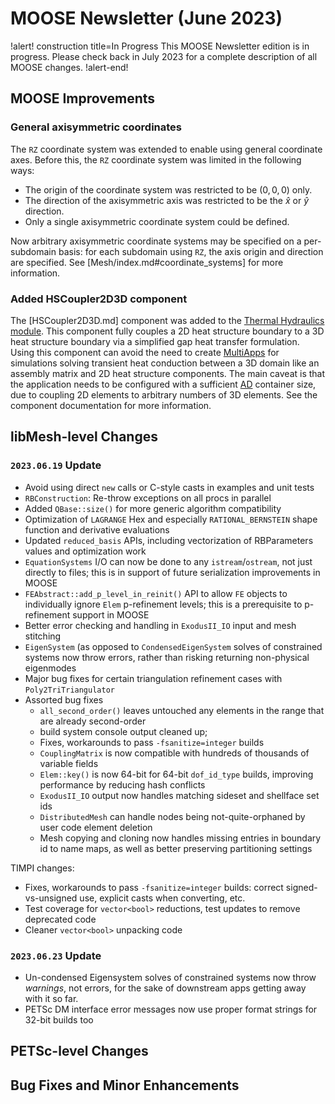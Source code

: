 # MOOSE Newsletter (June 2023)

!alert! construction title=In Progress
This MOOSE Newsletter edition is in progress. Please check back in July 2023
for a complete description of all MOOSE changes.
!alert-end!

## MOOSE Improvements

### General axisymmetric coordinates

The `RZ` coordinate system was extended to enable using general coordinate axes.
Before this, the `RZ` coordinate system was limited in the following ways:

- The origin of the coordinate system was restricted to be $(0,0,0)$ only.
- The direction of the axisymmetric axis was restricted to be the $\hat{x}$ or $\hat{y}$ direction.
- Only a single axisymmetric coordinate system could be defined.

Now arbitrary axisymmetric coordinate systems may be specified on a
per-subdomain basis: for each subdomain using `RZ`, the axis origin and
direction are specified. See [Mesh/index.md#coordinate_systems] for more
information.

### Added HSCoupler2D3D component

The [HSCoupler2D3D.md] component was added to the
[Thermal Hydraulics module](modules/thermal_hydraulics/index.md). This component
fully couples a 2D heat structure boundary to a 3D heat structure boundary
via a simplified gap heat transfer formulation. Using this component can avoid
the need to create [MultiApps](MultiApps/index.md) for simulations solving
transient heat conduction between a 3D domain like an assembly matrix and
2D heat structure components. The main caveat is that the application needs to
be configured with a sufficient [AD](automatic_differentiation/index.md)
container size, due to coupling 2D elements to arbitrary numbers of 3D elements.
See the component documentation for more information.

## libMesh-level Changes

### `2023.06.19` Update

- Avoid using direct `new` calls or C-style casts in examples and
  unit tests
- `RBConstruction`: Re-throw exceptions on all procs in parallel
- Added `QBase::size()` for more generic algorithm compatibility
- Optimization of `LAGRANGE` Hex and especially `RATIONAL_BERNSTEIN`
  shape function and derivative evaluations
- Updated `reduced_basis` APIs, including vectorization of
  RBParameters values and optimization work
- `EquationSystems` I/O can now be done to any `istream`/`ostream`,
  not just directly to files; this is in support of future
  serialization improvements in MOOSE
- `FEAbstract::add_p_level_in_reinit()` API to allow `FE` objects
  to individually ignore `Elem` p-refinement levels; this is a
  prerequisite to p-refinement support in MOOSE
- Better error checking and handling in `ExodusII_IO` input and mesh
  stitching
- `EigenSystem` (as opposed to `CondensedEigenSystem` solves of
  constrained systems now throw errors, rather than risking returning
  non-physical eigenmodes
- Major bug fixes for certain triangulation refinement cases with
  `Poly2TriTriangulator`
- Assorted bug fixes
  - `all_second_order()` leaves untouched any elements in the range
    that are already second-order
  - build system console output cleaned up;
  - Fixes, workarounds to pass `-fsanitize=integer` builds
  - `CouplingMatrix` is now compatible with hundreds of thousands of
    variable fields
  - `Elem::key()` is now 64-bit for 64-bit `dof_id_type` builds,
    improving performance by reducing hash conflicts
  - `ExodusII_IO` output now handles matching sideset and shellface set ids
  - `DistributedMesh` can handle nodes being not-quite-orphaned by
    user code element deletion
  - Mesh copying and cloning now handles missing entries in boundary
    id to name maps, as well as better preserving partitioning
    settings

TIMPI changes:
- Fixes, workarounds to pass `-fsanitize=integer` builds: correct
  signed-vs-unsigned use, explicit casts when converting, etc.
- Test coverage for `vector<bool>` reductions, test updates to
  remove deprecated code
- Cleaner `vector<bool>` unpacking code

### `2023.06.23` Update

- Un-condensed Eigensystem solves of constrained systems now throw
  *warnings*, not errors, for the sake of downstream apps getting away
  with it so far.
- PETSc DM interface error messages now use proper format strings for
  32-bit builds too

## PETSc-level Changes

## Bug Fixes and Minor Enhancements
